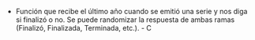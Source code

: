 * Función que recibe el último año cuando se emitió una serie y nos diga si finalizó o no. Se puede randomizar la respuesta de ambas ramas (Finalizó, Finalizada, Terminada, etc.). - C


